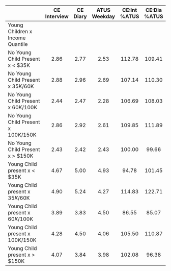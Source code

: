 
|                      | CE<br>Interview |  CE<br>Diary | ATUS<br>Weekday | CE:Int<br>%ATUS | CE:Dia<br>%ATUS |
| -------------------- | :----------: | :----------: | :----------: | :----------: | :----------: |
| Young Children x Income Quantile |              |              |              |              |              |
| No Young Child Present x     < $35K |         2.86 |         2.77 |         2.53 |       112.78 |       109.41 |
| No Young Child Present x  $35K/$60K |         2.88 |         2.96 |         2.69 |       107.14 |       110.30 |
| No Young Child Present x  $60K/$100K |         2.44 |         2.47 |         2.28 |       106.69 |       108.03 |
| No Young Child Present x $100K/$150K |         2.86 |         2.92 |         2.61 |       109.85 |       111.89 |
| No Young Child Present x     > $150K |         2.43 |         2.42 |         2.43 |       100.00 |        99.66 |
| Young Child present x     < $35K |         4.67 |         5.00 |         4.93 |        94.78 |       101.45 |
| Young Child present x  $35K/$60K |         4.90 |         5.24 |         4.27 |       114.83 |       122.71 |
| Young Child present x  $60K/$100K |         3.89 |         3.83 |         4.50 |        86.55 |        85.07 |
| Young Child present x $100K/$150K |         4.28 |         4.50 |         4.06 |       105.50 |       110.87 |
| Young Child present x     > $150K |         4.07 |         3.84 |         3.98 |       102.08 |        96.38 |

